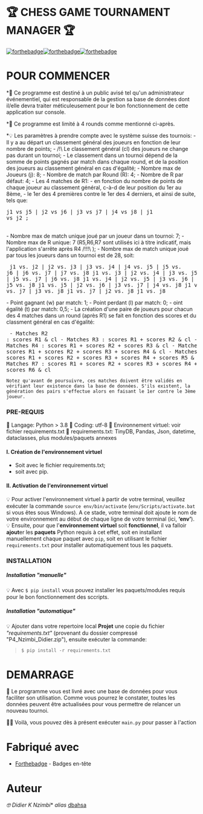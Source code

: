# 🏆 CHESS GAME TOURNAMENT MANAGER 🏆

[![forthebadge](http://forthebadge.com/images/badges/built-with-love.svg)](#)[![forthebadge](https://forthebadge.com/images/badges/check-it-out.svg)](#)[![forthebadge](https://forthebadge.com/images/badges/made-with-markdown.svg)](#)

# POUR COMMENCER

*🚨 Ce programme est destiné à un public avisé tel qu'un administrateur événementiel, qui est responsable de la gestion sa base de données
dont il/elle devra traiter méticuleusement pour le bon fonctionnement de cette application sur console.

*🚧 Ce programme est limité à 4 rounds comme mentionné ci-après.

*💡 Les paramètres à prendre compte avec le système suisse des tournois:
    - Il y a au départ un classement général des joueurs en fonction de leur nombre de points;
    - /!\ Le classement général (cl) des joueurs ne change pas durant un tournoi;
    - Le classement dans un tournoi dépend de la somme de points gagnés par match dans chaque round, et de la position des joueurs au classement général en cas d'égalité;
    - Nombre max de Joueurs (j): 8;
    - Nombre de match par Round (R): 4;
    - Nombre de R par défaut: 4;
    - Les 4 matches de R1:
        - en fonction du nombre de points de chaque joueur au classement général, c-à-d de leur position du 1er au 8ème,
        - le 1er des 4 premières contre le 1er des 4 derniers, et ainsi de suite, tels que:<br>
        <pre>j1 vs j5   |   j2 vs j6   |  j3 vs j7   |   j4 vs j8   |   j1 vs j2 ;</pre><br>
    - Nombre max de match unique joué par un joueur dans un tournoi: 7;
    - Nombre max de R unique: 7 (R5,R6,R7 sont utilisés ici à titre indicatif, mais l'application s'arrête après R4 /!!!\ );
    - Nombre max de match unique joué par tous les joueurs dans un tournoi est de 28, soit:<br>
    <pre>
    j1 vs. j2   |   j2 vs. j3   |   j3 vs. j4   |   j4 vs. j5   |   j5 vs. j6   |   j6 vs. j7   |   j7 vs. j8
    j1 vs. j3   |   j2 vs. j4   |   j3 vs. j5   |   j4 vs. j6   |   j5 vs. j7   |   j6 vs. j8
    j1 vs. j4   |   j2 vs. j5   |   j3 vs. j6   |   j4 vs. j7   |   j5 vs. j8
    j1 vs. j5   |   j2 vs. j6   |   j3 vs. j7   |   j4 vs. j8
    j1 vs. j6   |   j2 vs. j7   |   j3 vs. j8
    j1 vs. j7   |   j2 vs. j8
    j1 vs. j8
    </pre>
    - Point gagnant (w) par match: 1;
    - Point perdant (l) par match: 0;
    - oint égalité (t) par match: 0,5;
    - La création d'une paire de joueurs pour chacun des 4 matches dans un round (après R1) se fait en fonction des scores et du classment général en cas d'égalité:<br>
    <pre>
        - Matches R2 : scores R1 & cl
        - Matches R3 : scores R1 + scores R2 & cl
        - Matches R4 : scores R1 + scores R2 + scores R3 & cl
        - Matches R5 : scores R1 + scores R2 + scores R3 + scores R4 & cl
        - Matches R6 : scores R1 + scores R2 + scores R3 + scores R4 + scores R5 & cl
        - Matches R7 : scores R1 + scores R2 + scores R3 + scores R4 + scores R5 + scores R6 & cl
    </pre>

    Notez qu'avant de poursuivre, ces matches doivent être validés en vérifiant leur existence dans la base de données. S'ils existent, la génération des pairs s'effectue alors en faisant le 1er contre le 3ème joueur.


### PRE-REQUIS
🚩 Langage: Python > 3.8
🚩 Coding: utf-8
🚩 Environnement virtuel: voir fichier requirements.txt
🚩 requirements.txt: TinyDB, Pandas, Json, datetime, dataclasses, plus modules/paquets annexes

#### I. Création de l'environnement virtuel
* Soit avec le fichier requirements.txt;
* soit avec pip.

#### II. Activation de l'environnement virtuel
💡 Pour activer l'environnement virtuel à partir de votre terminal, veuillez exécuter la commande `source env/bin/activate`  (`env/Scripts/activate.bat` si vous êtes sous Windows). A ce stade, votre terminal doit ajoute le nom de votre environnement au début de chaque ligne de votre terminal (ici, **‘env’**).
💡 Ensuite, pour que l'**environnement virtuel** soit **fonctionnel**, il va falloir **ajout**er les **paquets** Python requis à cet effet, soit en installant manuellement chaque paquet avec `pip`, soit en utilisant le fichier `requirements.txt` pour installer automatiquement tous les paquets.


### INSTALLATION

##### Installation _"manuelle"_
💡 Avec `$ pip install` vous pouvez installer les paquets/modules requis pour le bon fonctionnement des sccripts. 

##### Installation _"automatique"_
💡 Ajouter dans votre repertoire local **Projet** une copie du fichier _"requirements.txt"_ (provenant du dossier compressé "P4_Nzimbi_Didier.zip"), ensuite exécuter la commande:
> `$ pip install -r requirements.txt`

# DEMARRAGE
🚀 Le programme vous est livré avec une base de données pour vous faciliter son utilisation.  Comme vous pourrez le constater, toutes les données peuvent être actualisées pour vous permettre de relancer un nouveau tournoi.

🎊🎉 Voilà, vous pouvez dès à présent exécuter `main.py` pour passer à l'action


# Fabriqué avec
* [Forthebadge](http://forthebadge.com) - Badges en-tête

# Auteur
*🤓 Didier K Nzimbi** _alias_ [dbahsa](https://github.com/dbahsa)